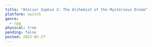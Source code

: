 ```yaml
---
title: "Atelier Sophie 2: The Alchemist of the Mysterious Dream"
platform: switch
genre:
  - rpg
physical: true
pending: false
posted: 2022-02-27
---
```

